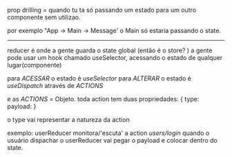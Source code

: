 prop drilling = quando tu ta só passando um estado para um outro componente sem utilizao.

por exemplo "App -> Main -> Message'
o Main só estaria passando o state.

---

reducer é onde a gente guarda o state global (então é o store? )
a gente pode usar um hook chamado useSelector, acessando o estado de qualquer lugar(componente)

para _ACESSAR_ o estado é _useSelector_
para _ALTERAR_ o estado é _useDispatch_ através de _ACTIONS_

e as _ACTIONS_ = Objeto.
toda action tem duas propriedades:
{ type:
payload: }

o type vai representar a natureza da action

exemplo:
userReducer
monitora/'escuta' a action _users/login_
quando o usuário dispachar o userReducer vai pegar o payload e colocar dentro do state.


